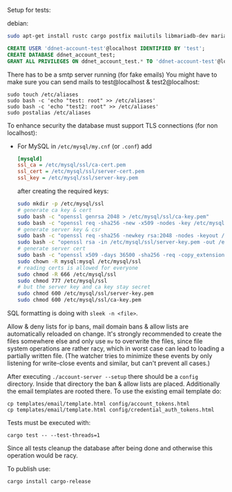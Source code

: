 Setup for tests:

debian:
```bash
sudo apt-get install rustc cargo postfix mailutils libmariadb-dev mariadb-server
```

```sql
CREATE USER 'ddnet-account-test'@localhost IDENTIFIED BY 'test';
CREATE DATABASE ddnet_account_test;
GRANT ALL PRIVILEGES ON ddnet_account_test.* TO 'ddnet-account-test'@localhost;
```

There has to be a smtp server running (for fake emails)
You might have to make sure you can send mails to test@localhost & test2@localhost:
```
sudo touch /etc/aliases
sudo bash -c 'echo "test: root" >> /etc/aliases'
sudo bash -c 'echo "test2: root" >> /etc/aliases'
sudo postalias /etc/aliases
```

To enhance security the database must support TLS connections (for non localhost):
- For MySQL in `/etc/mysql/my.cnf` (or `.conf`) add 
    ```cfg
    [mysqld]
    ssl_ca = /etc/mysql/ssl/ca-cert.pem
    ssl_cert = /etc/mysql/ssl/server-cert.pem
    ssl_key = /etc/mysql/ssl/server-key.pem
    ```

    after creating the required keys:
    ```bash
    sudo mkdir -p /etc/mysql/ssl
    # generate ca key & cert
    sudo bash -c "openssl genrsa 2048 > /etc/mysql/ssl/ca-key.pem"
    sudo bash -c "openssl req -sha256 -new -x509 -nodes -key /etc/mysql/ssl/ca-key.pem -subj \"/CN=localhost\" -days 36500 > /etc/mysql/ssl/ca-cert.pem"
    # generate server key & csr
    sudo bash -c "openssl req -sha256 -newkey rsa:2048 -nodes -keyout /etc/mysql/ssl/server-key.pem -subj \"/CN=localhost\" -addext \"subjectAltName = DNS:localhost,DNS:localhost\" -addext \"basicConstraints = CA:FALSE\" -addext \"keyUsage = digitalSignature, keyEncipherment\" -addext \"extendedKeyUsage = serverAuth, clientAuth\" > /etc/mysql/ssl/server-req.pem"
    sudo bash -c "openssl rsa -in /etc/mysql/ssl/server-key.pem -out /etc/mysql/ssl/server-key.pem"
    # generate server cert
    sudo bash -c "openssl x509 -days 36500 -sha256 -req -copy_extensions=copyall -in /etc/mysql/ssl/server-req.pem  -CA /etc/mysql/ssl/ca-cert.pem -CAkey /etc/mysql/ssl/ca-key.pem -set_serial 01 > /etc/mysql/ssl/server-cert.pem"
    sudo chown -R mysql:mysql /etc/mysql/ssl
    # reading certs is allowed for everyone
    sudo chmod -R 666 /etc/mysql/ssl
    sudo chmod 777 /etc/mysql/ssl
    # but the server key and ca key stay secret
    sudo chmod 600 /etc/mysql/ssl/server-key.pem
    sudo chmod 600 /etc/mysql/ssl/ca-key.pem
    ```

SQL formatting is doing with `sleek -n <file>`.

Allow & deny lists for ip bans, mail domain bans & allow lists are automatically reloaded on change.
It's strongly recommended to create the files somewhere else and only use `mv` to overwrite the files, since
file system operations are rather racy, which in worst case can lead to loading a partially written file.
(The watcher tries to minimize these events by only listening for write-close events and similar, but can't prevent
all cases.)


After executing `./account-server --setup` there should be a `config` directory.
Inside that directory the ban & allow lists are placed. Additionally the email templates
are rooted there.
To use the existing email template do:
```
cp templates/email/template.html config/account_tokens.html
cp templates/email/template.html config/credential_auth_tokens.html
```

Tests must be executed with:
```
cargo test -- --test-threads=1
```

Since all tests cleanup the database after being done and otherwise this operation would be racy.

To publish use:
```
cargo install cargo-release
```
